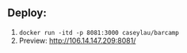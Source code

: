 ## Deploy:    
1. `docker run -itd -p 8081:3000 caseylau/barcamp`
2. Preview: http://106.14.147.209:8081/
